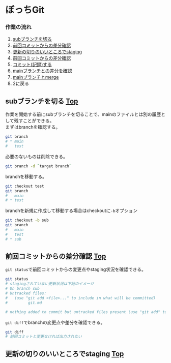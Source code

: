 # ぼっちGit
### 作業の流れ  
1. [subブランチを切る](#subブランチを切る)
2. [前回コミットからの差分確認](#前回コミットからの差分確認)
3. [更新の切りのいいところでstaging](#更新の切りのいいところでstaging)
4. [前回コミットからの差分確認](#前回コミットからの差分確認)
5. [コミット(記録)する](#コミット(記録)する)
6. [mainブランチとの差分を確認](#mainブランチとの差分を確認)
7. [mainブランチとmerge](#mainブランチとmerge)
8. 2に戻る

## subブランチを切る [Top](#作業の流れ)
作業を開始する前にsubブランチを切ることで、mainのファイルとは別の履歴として残すことができる。  
まずはbranchを確認する。
```zsh
git branch
# * main
#   test
```
必要のないものは削除できる。
```zsh
git branch -d `target branch`
```
branchを移動する。
```zsh
git checkout test
git branch
#   main
# * test
```
branchを新規に作成して移動する場合はcheckoutに`-b`オプション
```zsh
git checkout -b sub
git branch
#   main
#   test
# * sub
```

## 前回コミットからの差分確認 [Top](#作業の流れ)
`git status`で前回コミットからの変更点やstaging状況を確認できる。   
```zsh
git status
# stagingされていない更新状況は下記のイメージ
# On branch sub
# Untracked files:
#   (use "git add <file>..." to include in what will be committed)
#         git.md

# nothing added to commit but untracked files present (use "git add" to track)
```
`git diff`でbranchの変更点や差分を確認できる。
```zsh
git diff
# 前回コミットと変更なければ出力されない
```


## 更新の切りのいいところでstaging [Top](#作業の流れ)
